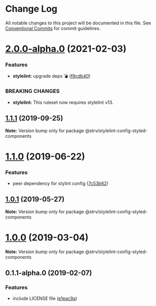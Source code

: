 # Change Log

All notable changes to this project will be documented in this file.
See [Conventional Commits](https://conventionalcommits.org) for commit guidelines.

# [2.0.0-alpha.0](https://github.com/strvcom/code-quality-tools/compare/@strv/stylelint-config-styled-components@1.1.1...@strv/stylelint-config-styled-components@2.0.0-alpha.0) (2021-02-03)


### Features

* **stylelint:** upgrade deps 💣 ([f9cdb40](https://github.com/strvcom/code-quality-tools/commit/f9cdb40a65b72f67d751adea1b0e2db4effddfb2))


### BREAKING CHANGES

* **stylelint:** This ruleset now requires stylelint v13.





## [1.1.1](https://github.com/strvcom/code-quality-tools/compare/@strv/stylelint-config-styled-components@1.1.0...@strv/stylelint-config-styled-components@1.1.1) (2019-09-25)

**Note:** Version bump only for package @strv/stylelint-config-styled-components





# [1.1.0](https://github.com/strvcom/code-quality-tools/compare/@strv/stylelint-config-styled-components@1.0.1...@strv/stylelint-config-styled-components@1.1.0) (2019-06-22)


### Features

* peer dependency for stylint config ([7c53b62](https://github.com/strvcom/code-quality-tools/commit/7c53b62))





## [1.0.1](https://github.com/strvcom/code-quality-tools/compare/@strv/stylelint-config-styled-components@1.0.0...@strv/stylelint-config-styled-components@1.0.1) (2019-05-27)

**Note:** Version bump only for package @strv/stylelint-config-styled-components





# [1.0.0](https://github.com/strvcom/code-quality-tools/compare/@strv/stylelint-config-styled-components@0.1.1-alpha.0...@strv/stylelint-config-styled-components@1.0.0) (2019-03-04)

**Note:** Version bump only for package @strv/stylelint-config-styled-components





## 0.1.1-alpha.0 (2019-02-07)


### Features

* include LICENSE file ([e1eac9a](https://github.com/strvcom/code-quality-tools/commit/e1eac9a))
